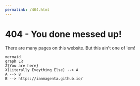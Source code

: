 ```yaml
---
permalink: /404.html
---
```

# 404 - You done messed up!
There are many pages on this website. But this ain't one of 'em!
```
mermaid
graph LR
Z{You are here}
X(Literally Eveything Else) --> A
A --> B
B --> https://ianmagenta.github.io/
```
